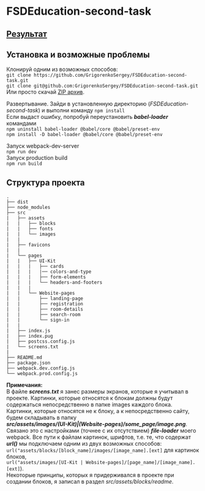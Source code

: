 # FSDEducation-second-task
## [Результат](https://grigorenkosergey.github.io/Second_Task/index.html)

## Установка и возможные проблемы
Клонируй одним из возможных способов:  
`git clone https://github.com/GrigorenkoSergey/FSDEducation-second-task.git`  
`git clone git@github.com:GrigorenkoSergey/FSDEducation-second-task.git`  
Или просто скачай [ZIP архив](`https://github.com/GrigorenkoSergey/FSDEducation-second-task/archive/master.zip`).

Развертывание. Зайди в установленную директорию (*FSDEducation-second-task*) и выполни команду
`npm install`  
Если выдаст ошибку, попробуй переустановить ***babel-loader*** командами  
`npm uninstall babel-loader @babel/core @babel/preset-env`  
`npm install -D babel-loader @babel/core @babel/preset-env`

Запуск webpack-dev-server  
`npm run dev`  
Запуск production build  
`npm run build`

## Структура проекта
```
.
├── dist
├── node_modules
├── src
|   ├── assets
|   |   ├── blocks
|   |   ├── fonts
|   |   └── images
|   |
|   ├── favicons
|   |
|   └── pages
|   |   ├── UI-Kit
|   |   |   ├── cards
|   |   |   |── colors-and-type
|   |   |   ├── form-elements
|   |   |   └── headers-and-footers
|   |   | 
|   |   └── Website-pages
|   |       ├── landing-page
|   |       ├── registration
|   |       ├── room-details
|   |       ├── search-room
|   |       └── sign-in
|   |
|   ├── index.js
|   ├── index.pug
|   ├── postcss.config.js
|   └── screens.txt
|   
├── README.md
├── package.json
├── webpack.dev.config.js
└── webpack.prod.config.js
```
**Примечания:**  
В файле ***screens.txt*** я занес размеры экранов, которые я учитывал в проекте.
Картинки, которые относятся к блокам должны будут содержаться непосредственно в папке images
каждого блока.  
Картинки, которые относятся не к блоку, а к непосредственно сайту, будем складывать в 
папку  
***src/assets/images/(UI-Kit)|(Website-pages)/some_page/image.png***.  
Связано это с настройками (точнее с их отсутствием) ***file-loader*** моего webpack.
Все пути к файлам картинок, шрифтов, т.е. те, что содержат ***url()*** мы подключаем одним из двух 
возможных способов:  
`url("assets/blocks/[block_name]/images/[image_name].[ext]` для картинок блоков,  
`url("assets/images/[UI-Kit | Website-pages]/[page_name]/[image_name].[ext]`).  
Некоторые принципы, которых я придерживался в проекте при создании блоков, я записал в раздел *src/assets/blocks/readme*.